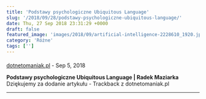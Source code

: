```yaml
---
title: 'Podstawy psychologiczne Ubiquitous Language'
slug: '/2018/09/28/podstawy-psychologiczne-ubiquitous-language/'
date: Thu, 27 Sep 2018 23:31:29 +0000
draft: false
featured_image: 'images/2018/09/artificial-intelligence-2228610_1920.jpg'
category: 'Różne'
tags: ['']
---
```



#### 
[dotnetomaniak.pl](https://dotnetomaniak.pl/Podstawy-psychologiczne-Ubiquitous-Language-Radek-Maziarka "") - <time datetime="2018-09-28 01:35:58">Sep 5, 2018</time>

**Podstawy psychologiczne Ubiquitous Language | Radek Maziarka** Dziękujemy za dodanie artykułu - Trackback z dotnetomaniak.pl
<hr />

